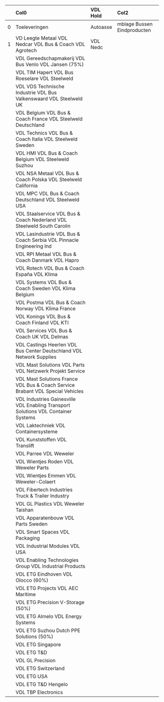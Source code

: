 |    | Col0                                                                              | VDL Hold   | Col2                        |
|---:|:----------------------------------------------------------------------------------|:-----------|:----------------------------|
|  0 | Toeleveringen                                                                     | Autoasse   | mblage Bussen Eindproducten |
|  1 | VD Leegte Metaal VDL Nedcar VDL Bus & Coach VDL Agrotech                          | VDL Nedc   |                             |
|    | VDL Gereedschapmakerij VDL Bus Venlo VDL Jansen (75%)                             |            |                             |
|    | VDL TIM Hapert VDL Bus Roeselare VDL Steelweld                                    |            |                             |
|    | VDL VDS Technische Industrie VDL Bus Valkenswaard VDL Steelweld UK                |            |                             |
|    | VDL Belgium VDL Bus & Coach France VDL Steelweld Deutschland                      |            |                             |
|    | VDL Technics VDL Bus & Coach Italia VDL Steelweld Sweden                          |            |                             |
|    | VDL HMI VDL Bus & Coach Belgium VDL Steelweld Suzhou                              |            |                             |
|    | VDL NSA Metaal VDL Bus & Coach Polska VDL Steelweld California                    |            |                             |
|    | VDL MPC VDL Bus & Coach Deutschland VDL Steelweld USA                             |            |                             |
|    | VDL Staalservice VDL Bus & Coach Nederland VDL Steelweld South Carolin            |            |                             |
|    | VDL Lasindustrie VDL Bus & Coach Serbia VDL Pinnacle Engineering Ind              |            |                             |
|    | VDL RPI Metaal VDL Bus & Coach Danmark VDL Hapro                                  |            |                             |
|    | VDL Rotech VDL Bus & Coach España VDL Klima                                       |            |                             |
|    | VDL Systems VDL Bus & Coach Sweden VDL Klima Belgium                              |            |                             |
|    | VDL Postma VDL Bus & Coach Norway VDL Klima France                                |            |                             |
|    | VDL Konings VDL Bus & Coach Finland VDL KTI                                       |            |                             |
|    | VDL Services VDL Bus & Coach UK VDL Delmas                                        |            |                             |
|    | VDL Castings Heerlen VDL Bus Center Deutschland VDL Network Supplies              |            |                             |
|    | VDL Mast Solutions VDL Parts VDL Netzwerk Projekt Service                         |            |                             |
|    | VDL Mast Solutions France VDL Bus & Coach Service Brabant VDL Special Vehicles    |            |                             |
|    | VDL Industries Gainesville VDL Enabling Transport Solutions VDL Container Systems |            |                             |
|    | VDL Laktechniek VDL Containersysteme                                              |            |                             |
|    | VDL Kunststoffen VDL Translift                                                    |            |                             |
|    | VDL Parree VDL Weweler                                                            |            |                             |
|    | VDL Wientjes Roden VDL Weweler Parts                                              |            |                             |
|    | VDL Wientjes Emmen VDL Weweler-Colaert                                            |            |                             |
|    | VDL Fibertech Industries Truck & Trailer Industry                                 |            |                             |
|    | VDL GL Plastics VDL Weweler Taishan                                               |            |                             |
|    | VDL Apparatenbouw VDL Parts Sweden                                                |            |                             |
|    | VDL Smart Spaces VDL Packaging                                                    |            |                             |
|    | VDL Industrial Modules VDL USA                                                    |            |                             |
|    | VDL Enabling Technologies Group VDL Industrial Products                           |            |                             |
|    | VDL ETG Eindhoven VDL Olocco (60%)                                                |            |                             |
|    | VDL ETG Projects VDL AEC Maritime                                                 |            |                             |
|    | VDL ETG Precision V-Storage (50%)                                                 |            |                             |
|    | VDL ETG Almelo VDL Energy Systems                                                 |            |                             |
|    | VDL ETG Suzhou Dutch PPE Solutions (50%)                                          |            |                             |
|    | VDL ETG Singapore                                                                 |            |                             |
|    | VDL ETG T&D                                                                       |            |                             |
|    | VDL GL Precision                                                                  |            |                             |
|    | VDL ETG Switzerland                                                               |            |                             |
|    | VDL ETG USA                                                                       |            |                             |
|    | VDL ETG T&D Hengelo                                                               |            |                             |
|    | VDL TBP Electronics                                                               |            |                             |